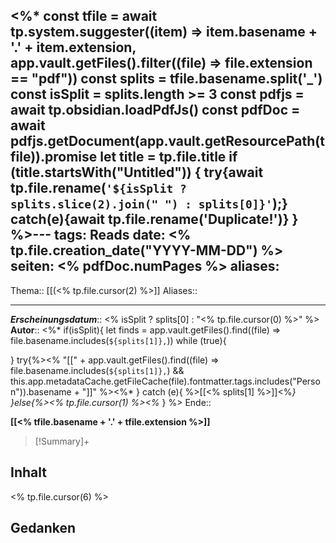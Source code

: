 <%* const tfile = await tp.system.suggester((item) => item.basename + '.' + item.extension, app.vault.getFiles().filter((file) => file.extension == "pdf"))
const splits = tfile.basename.split('_')
const isSplit = splits.length >= 3
const pdfjs = await tp.obsidian.loadPdfJs()
const pdfDoc = await pdfjs.getDocument(app.vault.getResourcePath(tfile)).promise 
let title = tp.file.title
if (title.startsWith("Untitled")) {
	try{await tp.file.rename(`'${isSplit ? splits.slice(2).join(" ") : splits[0]}'`);}
	catch(e){await tp.file.rename('Duplicate!')}
} %>---
tags: Reads
date: <% tp.file.creation_date("YYYY-MM-DD") %>
seiten: <% pdfDoc.numPages %>
aliases: 
---
Thema:: [[(<% tp.file.cursor(2) %>]]
Aliases:: 

---
***Erscheinungsdatum***:: <% isSplit ? splits[0] : "<% tp.file.cursor(0) %\>" %>
**Autor**:: <%* if(isSplit){
let finds = app.vault.getFiles().find((file) => file.basename.includes(`${splits[1]},`))
while (true){

}
try{%><% "[[" + app.vault.getFiles().find((file) => file.basename.includes(`${splits[1]},`) && this.app.metadataCache.getFileCache(file).fontmatter.tags.includes("Person")).basename + "]]" %><%*
} catch (e){ %>[[<% splits[1] %>]]<%*}
}else{%><% tp.file.cursor(1) %><%* } %>
Ende:: 

**[[<% tfile.basename + '.' + tfile.extension %>]]**

> [!Summary]+
> 

## Inhalt
<% tp.file.cursor(6) %>

## Gedanken
